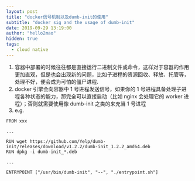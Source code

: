 ```yaml
---
layout: post
title: "docker信号机制以及dumb-init的使用"
subtitle: "docker sig and the usage of dumb-init"
date: 2019-09-29 13:19:00
author: "hello2mao"
hidden: true
tags:
  - cloud native
---
```


1. 容器中部署的时候往往都是直接运行二进制文件或命令，这样对于容器的作用更加直观，但是也会出现新的问题，比如子进程的资源回收、释放、托管等，处理不好，便会成为可怕的僵尸进程.
2. docker 引擎会向容器中 1 号进程发送信号，如果你的 1 号进程具备处理子进程各种状态的能力，那完全可以直接启动（比如 nginx 会处理它的 worker 进程）；否则就需要使用像 dumb-init 之类的来充当 1 号进程
3. e.g.

```
FROM xxx

...

RUN wget https://github.com/Yelp/dumb-init/releases/download/v1.2.2/dumb-init_1.2.2_amd64.deb
RUN dpkg -i dumb-init_*.deb

...

ENTRYPOINT ["/usr/bin/dumb-init", "--", "./entrypoint.sh"]
```

